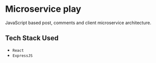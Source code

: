 # Microservice play

JavaScript based post, comments and client microservice architecture.

## Tech Stack Used

- `React`
- `ExpressJS`
